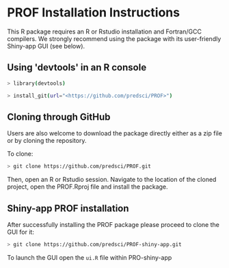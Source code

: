 # PROF Installation Instructions

This R package requires an R or Rstudio installation and Fortran/GCC compilers. We strongly recommend using the package with its user-friendly Shiny-app GUI (see below).

## Using 'devtools' in an R console

``` bash
> library(devtools)

> install_git(url="<https://github.com/predsci/PROF>")
```

## Cloning through GitHub

Users are also welcome to download the package directly either as a zip file or by cloning the repository.

To clone:

``` bash
> git clone https://github.com/predsci/PROF.git
```

Then, open an R or Rstudio session. Navigate to the location of the cloned project, open the PROF.Rproj file and install the package.

## Shiny-app PROF installation

After successfully installing the PROF package please proceed to clone the GUI for it:

``` bash
> git clone https://github.com/predsci/PROF-shiny-app.git
```

To launch the GUI open the `ui.R` file within PRO-shiny-app
